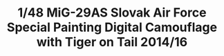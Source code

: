 ---
layout: product
title: "1/48 MiG-29AS Slovak Air Force Special Painting Digital Camouflage with Tiger on Tail 2014/16"
price: "9000" 
desc: "Maketa"
img_path: "/assets/img/GWHSNG09.jpg"
brand: "N/A"
available: false
special_offer: false
new: false
soon: true
cat: "010000"
subcat: "010900"
subsubcat: "0N/A"
sifra: "GWHSNG09"
---